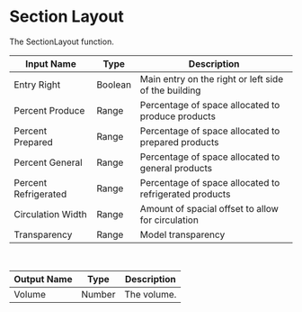 
            
# Section Layout

The SectionLayout function.

|Input Name|Type|Description|
|---|---|---|
|Entry Right|Boolean|Main entry on the right or left side of the building|
|Percent Produce|Range|Percentage of space allocated to produce products|
|Percent Prepared|Range|Percentage of space allocated to prepared products|
|Percent General|Range|Percentage of space allocated to general products|
|Percent Refrigerated|Range|Percentage of space allocated to refrigerated products|
|Circulation Width|Range|Amount of spacial offset to allow for circulation|
|Transparency|Range|Model transparency|


<br>

|Output Name|Type|Description|
|---|---|---|
|Volume|Number|The volume.|

